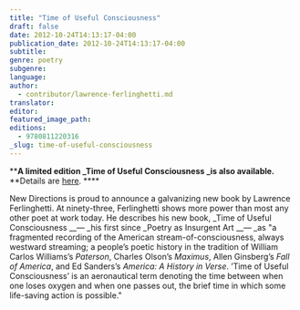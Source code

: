 ```yaml
---
title: "Time of Useful Consciousness"
draft: false
date: 2012-10-24T14:13:17-04:00
publication_date: 2012-10-24T14:13:17-04:00
subtitle:
genre: poetry
subgenre:
language:
author:
  - contributor/lawrence-ferlinghetti.md
translator:
editor:
featured_image_path:
editions:
  - 9780811220316
_slug: time-of-useful-consciousness
---
```


****A limited edition _Time of Useful Consciousness _is also available.**
**Details are [here](http://ndbooks.com/book/time-of-useful-consciousness1). ****

New Directions is proud to announce a galvanizing new book by Lawrence Ferlinghetti. At ninety-three, Ferlinghetti shows more power than most any other poet at work today. He describes his new book, _Time of Useful Consciousness __— _his first since _Poetry as Insurgent Art __— _as "a fragmented recording of the American stream-of-consciousness, always westward streaming; a people’s poetic history in the tradition of William Carlos Williams’s _Paterson_, Charles Olson’s _Maximus_, Allen Ginsberg’s _Fall of America_, and Ed Sanders’s _America: A History in Verse_. ’Time of Useful Consciousness’ is an aeronautical term denoting the time between when one loses oxygen and when one passes out, the brief time in which some life-saving action is possible."   


